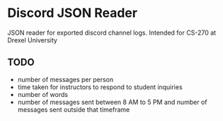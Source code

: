 # Discord JSON Reader

JSON reader for exported discord channel logs.
Intended for CS-270 at Drexel University

## TODO
- number of messages per person
- time taken for instructors to respond to student inquiries
- number of words
- number of messages sent between 8 AM to 5 PM and number of messages sent outside that timeframe